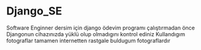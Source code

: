 # Django_SE
Software Enginner dersim için django ödevim programı çalıştırmadan önce Djangonun cihazınızda yüklü olup olmadıgını kontrol ediniz 
Kullandıgım fotograflar tamamen internetten rastgale buldugum fotograflardır 
